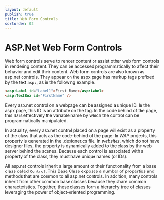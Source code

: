 ```yaml
---
layout: default
publish: true
title: Web Form Controls
sortorder: 02
---
```

# ASP.Net Web Form Controls

Web form controls serve to render content or assist other web form controls in rendering content. They can be accessed programmatically to affect their behavior and edit their content. Web form controls are also known as asp.net controls. They appear on the aspx page has markup tags prefixed by the text `asp:`, as in the following example. 

```html
<asp:Label id="Label1">First Name</asp:Label> 
<asp:TextBox id="FirstName" />
```

Every asp.net control on a webpage can be assigned a unique ID. In the aspx page, this ID is an attribute on the tag. In the code behind of the page, this ID is effectively the variable name by which the control can be programmatically manipulated.

In actuality, every asp.net control placed on a page will exist as a property of the class that acts as the code-behind of the page: In *WAP* projects, this property is generated in the .designer.cs file. In *websites*, which do not have designer files, the property is dynamically added to the class by the web server behind the scenes. Because each control is associated with a property of the class, they must have unique names (or IDs).

All asp.net controls inherit a large amount of their functionality from a base class called `Control`. This Base Class exposes a number of properties and methods that are common to all asp.net controls. In addition, many controls inherit from other common base classes because they share common characteristics. Together, these classes form a hierarchy tree of classes leveraging the power of object-oriented programming.

